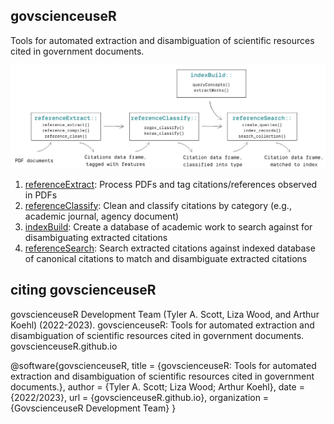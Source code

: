 ## govscienceuseR
Tools for automated extraction and disambiguation of scientific resources cited in government documents.  

![govscienceuseR workflow](img/workflow.png "govscienceuseR workflow")

1. [referenceExtract](https://github.com/govscienceuseR/referenceExtract): Process PDFs and tag citations/references observed in PDFs  
2. [referenceClassify](https://github.com/govscienceuseR/referenceClassify): Clean and classify citations by category (e.g., academic journal, agency document)  
3. [indexBuild](https://github.com/govscienceuseR/indexBuild): Create a database of academic work to search against for disambiguating extracted citations  
4. [referenceSearch](https://github.com/govscienceuseR/referenceSearch): Search extracted citations against indexed database of canonical citations to match and disambiguate extracted citations  


## citing govscienceuseR
govscienceuseR Development Team (Tyler A. Scott, Liza Wood, and Arthur Koehl) (2022-2023). govscienceuseR: Tools for automated extraction and disambiguation of scientific resources cited in government documents. govscienceuseR.github.io

@software{govscienceuseR,
  title = {govscienceuseR: Tools for automated extraction and disambiguation of scientific resources cited in government documents.},
  author = {Tyler A. Scott; Liza Wood; Arthur Koehl},
  date = {2022/2023},
  url = {govscienceuseR.github.io},
  organization = {GovscienceuseR Development Team}
}
